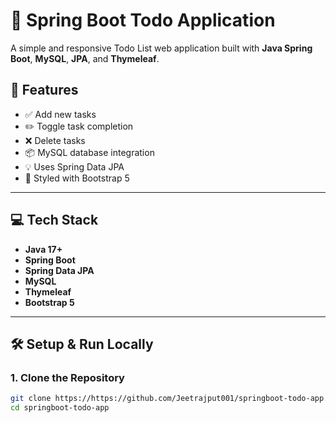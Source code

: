 # 📝 Spring Boot Todo Application

A simple and responsive Todo List web application built with **Java Spring Boot**, **MySQL**, **JPA**, and **Thymeleaf**.

## 📌 Features

- ✅ Add new tasks
- ✏️ Toggle task completion
- ❌ Delete tasks
- 📦 MySQL database integration
- 💡 Uses Spring Data JPA
- 🎨 Styled with Bootstrap 5

---

## 💻 Tech Stack

- **Java 17+**
- **Spring Boot**
- **Spring Data JPA**
- **MySQL**
- **Thymeleaf**
- **Bootstrap 5**

---

## 🛠️ Setup & Run Locally

### 1. Clone the Repository

```bash
git clone https://https://github.com/Jeetrajput001/springboot-todo-app.git
cd springboot-todo-app
